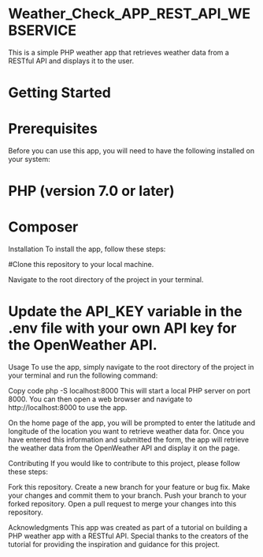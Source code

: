 # Weather_Check_APP_REST_API_WEBSERVICE
This is a simple PHP weather app that retrieves weather data from a RESTful API and displays it to the user.
# Getting Started
# Prerequisites
Before you can use this app, you will need to have the following installed on your system:

# PHP (version 7.0 or later)
# Composer
Installation
To install the app, follow these steps:

#Clone this repository to your local machine.

Navigate to the root directory of the project in your terminal.

# Update the API_KEY variable in the .env file with your own API key for the OpenWeather API.

Usage
To use the app, simply navigate to the root directory of the project in your terminal and run the following command:

Copy code
php -S localhost:8000
This will start a local PHP server on port 8000. You can then open a web browser and navigate to http://localhost:8000 to use the app.

On the home page of the app, you will be prompted to enter the latitude and longitude of the location you want to retrieve weather data for. Once you have entered this information and submitted the form, the app will retrieve the weather data from the OpenWeather API and display it on the page.

Contributing
If you would like to contribute to this project, please follow these steps:

Fork this repository.
Create a new branch for your feature or bug fix.
Make your changes and commit them to your branch.
Push your branch to your forked repository.
Open a pull request to merge your changes into this repository.

Acknowledgments
This app was created as part of a tutorial on building a PHP weather app with a RESTful API. Special thanks to the creators of the tutorial for providing the inspiration and guidance for this project.






